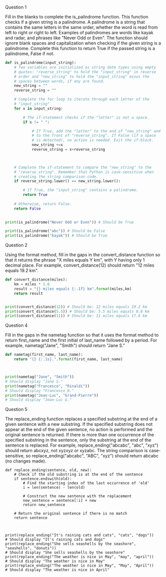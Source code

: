 
Question 1

Fill in the blanks to complete the is_palindrome function. This function checks if a given string is a palindrome. A palindrome is a string that contains the same letters in the same order, whether the word is read from left to right or right to left. Examples of palindromes are words like kayak and radar, and phrases like "Never Odd or Even". The function should ignore blank spaces and capitalization when checking if the given string is a palindrome. Complete this function to return True if the passed string is a palindrome, False if not. 
``` python
def is_palindrome(input_string):
    # Two variables are initialized as string date types using empty 
    # quotes: "reverse_string" to hold the "input_string" in reverse
    # order and "new_string" to hold the "input_string" minus the 
    # spaces between words, if any are found.
    new_string = ""
    reverse_string = ""

    # Complete the for loop to iterate through each letter of the
    # "input_string"
    for x in input_string:

        # The if-statement checks if the "letter" is not a space.
        if x != " ":

            # If True, add the "letter" to the end of "new_string" and
            # to the front of "reverse_string". If False (if a space
            # is detected), no action is needed. Exit the if-block.
            new_string +=x
            reverse_string = x+reverse_string
        


    # Complete the if-statement to compare the "new_string" to the
    # "reverse_string". Remember that Python is case-sensitive when
    # creating the string comparison code. 
    if reverse_string.lower() == new_string.lower():

        # If True, the "input_string" contains a palindrome.
        return True
		
    # Otherwise, return False.
    return False
    

print(is_palindrome("Never Odd or Even")) # Should be True

print(is_palindrome("abc")) # Should be False
print(is_palindrome("kayak")) # Should be True
```
Question 2

Using the format method, fill in the gaps in the convert_distance function so that it returns the phrase "X miles equals Y km", with Y having only 1 decimal place. For example, convert_distance(12) should return "12 miles equals 19.2 km".
``` python
def convert_distance(miles):
    km = miles * 1.6 
    result = "{} miles equals {:.1f} km".format(miles,km)
    return result


print(convert_distance(12)) # Should be: 12 miles equals 19.2 km
print(convert_distance(5.5)) # Should be: 5.5 miles equals 8.8 km
print(convert_distance(11)) # Should be: 11 miles equals 17.6 km
```
Question 4

Fill in the gaps in the nametag function so that it uses the format method to return first_name and the first initial of last_name followed by a period. For example, nametag("Jane", "Smith") should return "Jane S."
``` python
def nametag(first_name, last_name):
    return "{} {:.1s}.".format(first_name, last_name)



print(nametag("Jane", "Smith")) 
# Should display "Jane S." 
print(nametag("Francesco", "Rinaldi")) 
# Should display "Francesco R." 
print(nametag("Jean-Luc", "Grand-Pierre")) 
# Should display "Jean-Luc G." 

``` 
Question 5

The replace_ending function replaces a specified substring at the end of a given sentence with a new substring. If the specified substring does not appear at the end of the given sentence, no action is performed and the original sentence is returned. If there is more than one occurrence of the specified substring in the sentence, only the substring at the end of the sentence is replaced. For example, replace_ending("abcabc", "abc", "xyz") should return abcxyz, not xyzxyz or xyzabc. The string comparison is case-sensitive, so replace_ending("abcabc", "ABC", "xyz") should return abcabc (no changes made).  
``` pyhthon
def replace_ending(sentence, old, new):
    # Check if the old substring is at the end of the sentence
    if sentence.endswith(old):
        # Find the starting index of the last occurrence of 'old'
        i = len(sentence) - len(old)
       
        # Construct the new sentence with the replacement
        new_sentence = sentence[:i] + new
        return new_sentence

    # Return the original sentence if there is no match
    return sentence


    
print(replace_ending("It's raining cats and cats", "cats", "dogs")) 
# Should display "It's raining cats and dogs"
print(replace_ending("She sells seashells by the seashore", "seashells", "donuts")) 
# Should display "She sells seashells by the seashore"
print(replace_ending("The weather is nice in May", "may", "april")) 
# Should display "The weather is nice in May"
print(replace_ending("The weather is nice in May", "May", "April")) 
# Should display "The weather is nice in April"



